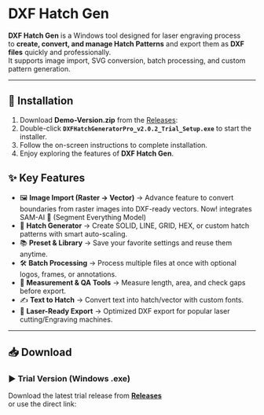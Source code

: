 # DXF Hatch Gen

**DXF Hatch Gen** is a Windows tool designed for laser engraving process  
to **create, convert, and manage Hatch Patterns** and export them as **DXF files** quickly and professionally.  
It supports image import, SVG conversion, batch processing, and custom pattern generation.

---

## 📌 Installation
1. Download **Demo-Version.zip** from the [Releases](https://github.com/twanglom/dxf-hatch-gen/releases/tag/V2.0.2):
2. Double-click **`DXFHatchGeneratorPro_v2.0.2_Trial_Setup.exe`** to start the installer.
3. Follow the on-screen instructions to complete installation.
4. Enjoy exploring the features of **DXF Hatch Gen**.


## ✨ Key Features
- 🖼️ **Image Import (Raster → Vector)**  → Advance feature to convert boundaries from raster images into DXF-ready vectors. Now! integrates SAM-AI 🤖 (Segment Everything Model)
- 🎨 **Hatch Generator** → Create SOLID, LINE, GRID, HEX, or custom hatch patterns with smart auto-scaling.
- 📚 **Preset & Library** → Save your favorite settings and reuse them anytime.
- 🛠️ **Batch Processing** → Process multiple files at once with optional logos, frames, or annotations.
- 📏 **Measurement & QA Tools** → Measure length, area, and check gaps before export.
- ✍️ **Text to Hatch** → Convert text into hatch/vector with custom fonts.
- 💾 **Laser-Ready Export** → Optimized DXF export for popular laser cutting/Engraving machines.

---

## 📥 Download

### ▶️ Trial Version (Windows .exe)
Download the latest trial release from **[Releases](https://github.com/twanglom/dxf-hatch-gen/releases/tag/V2.0.2)**  
or use the direct link:

